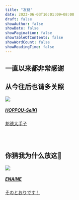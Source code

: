 ```yaml
---
title: "友链"
date: 2023-06-03T16:01:09+08:00
draft: false
showAuthor: false
showDate: false
showPagination: false
showTableOfContents: false
showWordCount: false
showReadingTime: false
---
```


<link rel="stylesheet" href="./css/links.css">

<div class="gate ch">
	<div class="container links">
		<h2 class="chtitle">一直以来都非常感谢</h2>
		<h2 class="chtitle">从今往后也请多关照</h2>
		<div class="clear">
			<a href="http://HOPPOU-SeiKi.github.io/" target="_blank">
				<div class="item">
					<div class="avatar">
						<img src="./img/hoppou.jpg">
					</div>
					<div class="inner">
						<h5>HOPPOU-SeiKi</h5>
						<p>邦德大手子</p>
					</div>
				</div>
			</a>
		</div>
		<br>
		<br>
		<h2 class="chtitle">你猜我为什么放这🤗</h2>
		<div class="clear">
			<a href="https://ena.sh/" target="_blank">
				<div class="item">
					<div class="avatar">
						<img src="./img/naine.jpg">
					</div>
					<div class="inner">
						<h5>ENAINE</h5>
						<p>そのとおりです！</p>
					</div>
				</div>
			</a>
		</div>
	</div>
</div>